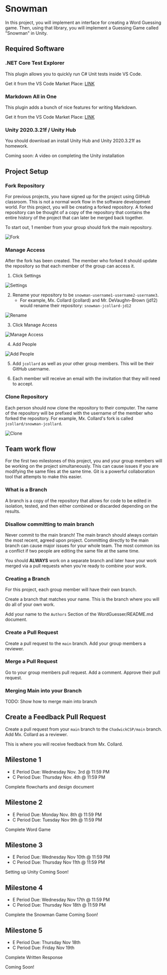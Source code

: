 # Snowman

In this project, you will implement an interface for creating a Word Guessing
game. Then, using that library, you will implement a Guessing Game called
"Snowman" in Unity.

## Required Software

### .NET Core Test Explorer

This plugin allows you to quickly run C# Unit tests inside VS Code.

Get it from the VS Code Market Place:
[LINK](https://marketplace.visualstudio.com/items?itemName=formulahendry.dotnet-test-explorer)

### Markdown All in One

This plugin adds a bunch of nice features for writing Markdown.

Get it from the VS Code Market Place:
[LINK](https://marketplace.visualstudio.com/items?itemName=yzhang.markdown-all-in-one)

### Unity 2020.3.21f / Unity Hub

You should download an install Unity Hub and Unity 2020.3.21f as homework.

Coming soon: A video on completing the Unity installation

## Project Setup

### Fork Repository

For previous projects, you have signed up for the project using GitHub
classroom. This is not a normal work flow in the software development world. For
this project, you will be creating a forked repository. A forked repository
can be thought of a copy of the repository that contains the entire history
of the project that can later be merged back together.

To start out, 1 member from your group should fork the main repository.

![Fork](support/fork.png)

### Manage Access

After the fork has been created. The member who forked it should update the repository
so that each member of the group can access it.

1. Click Settings

![Settings](support/settings.png)

2. Rename your repository to be `snowman-username1-username2-username3`.
    * For example, Mx. Collard (jcollard) and Mr. DeVaughn-Brown (jd12) would rename their repository: `snowman-jcollard-jd12`

![Rename](support/rename.png)

3. Click Manage Access

![Manage Access](support/manageAccess.png)

4. Add People

![Add People](support/addPeople.png)

5. Add `jcollard` as well as your other group members. This will be their GitHub username.

6. Each member will receive an email with the invitation that they will need to accept.

### Clone Repository

Each person should now clone the repository to their computer. The name of the repository will
be prefixed with the username of the member who forked the repository. For example, Mx. Collard's fork
is called `jcollard/snowman-jcollard`.

![Clone](support/clone.png)

## Team work flow

For the first two milestones of this project, you and your group members will be working on the project
simultaneously. This can cause issues if you are modifying the same files at the same time. Git is a powerful
collaboration tool that attempts to make this easier.

### What is a Branch

A branch is a copy of the repository that allows for code to be edited in isolation, tested, and then either
combined or discarded depending on the results. 

### Disallow committing to main branch

Never commit to the main branch! The main branch should always contain the most recent, agreed upon project.
Committing directly to the main branch can cause major issues for your whole team. The most common iss
a conflict if two people are editing the same file at the same time.

You should **ALWAYS** work on a separate branch and later have your work merged via a pull requests when you're
ready to combine your work.

### Creating a Branch

For this project, each group member will have their own branch.

Create a branch that matches your name. This is the branch where you will do all
of your own work.

Add your name to the `Authors` Section of the WordGuesser/README.md document.

### Create a Pull Request

Create a pull request to the `main` branch. Add your group members a reviewer.

### Merge a Pull Request

Go to your group members pull request. Add a comment. Approve their pull
request.

### Merging Main into your Branch

TODO: Show how to merge main into branch

## Create a Feedback Pull Request

Create a pull request from your `main` branch to the `ChadwickCSP/main` branch.
Add Mx. Collard as a reviewer.

This is where you will receive feedback from Mx. Collard.

## Milestone 1

* E Period Due: Wednesday Nov. 3rd @ 11:59 PM 
* C Period Due: Thursday Nov. 4th @ 11:59 PM

Complete flowcharts and design document

## Milestone 2

* E Period Due: Monday Nov. 8th @ 11:59 PM 
* C Period Due: Tuesday Nov 9th @ 11:59 PM

Complete Word Game

## Milestone 3

* E Period Due: Wednesday Nov 10th @ 11:59 PM 
* C Period Due: Thursday Nov 11th @ 11:59 PM

Setting up Unity Coming Soon!

## Milestone 4

* E Period Due: Wednesday Nov 17th @ 11:59 PM 
* C Period Due: Thursday Nov 18th @ 11:59 PM

Complete the Snowman Game Coming Soon!

## Milestone 5

* E Period Due: Thursday Nov 18th
* C Period Due: Friday Nov 19th

Complete Written Response

Coming Soon!